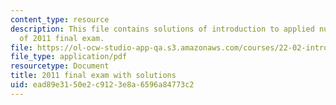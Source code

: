 ```yaml
---
content_type: resource
description: This file contains solutions of introduction to applied nuclear physics
  of 2011 final exam.
file: https://ol-ocw-studio-app-qa.s3.amazonaws.com/courses/22-02-introduction-to-applied-nuclear-physics-spring-2012/ead89e3150e2c9123e8a6596a84773c2_MIT22_02S12_final_2011sol.pdf
file_type: application/pdf
resourcetype: Document
title: 2011 final exam with solutions
uid: ead89e31-50e2-c912-3e8a-6596a84773c2
---
```

